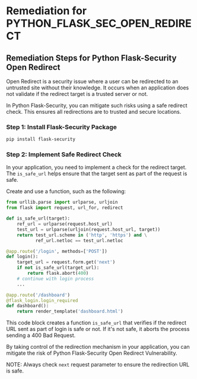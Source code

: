 # Remediation for PYTHON_FLASK_SEC_OPEN_REDIRECT

## Remediation Steps for Python Flask-Security Open Redirect
Open Redirect is a security issue where a user can be redirected to an untrusted site without their knowledge. It occurs when an application does not validate if the redirect target is a trusted server or not.

In Python Flask-Security, you can mitigate such risks using a safe redirect check. This ensures all redirections are to trusted and secure locations.

### Step 1: Install Flask-Security Package
``` bash
pip install flask-security
```

### Step 2: Implement Safe Redirect Check
In your application, you need to implement a check for the redirect target. The `is_safe_url` helps ensure that the target sent as part of the request is safe.

Create and use a function, such as the following:

``` Python
from urllib.parse import urlparse, urljoin
from flask import request, url_for, redirect

def is_safe_url(target):
    ref_url = urlparse(request.host_url)
    test_url = urlparse(urljoin(request.host_url, target))
    return test_url.scheme in ('http', 'https') and \
           ref_url.netloc == test_url.netloc

@app.route('/login', methods=['POST'])
def login():
    target_url = request.form.get('next')
    if not is_safe_url(target_url):
        return flask.abort(400)
    # continue with login process
    ...

@app.route('/dashboard')
@flask_login.login_required
def dashboard():
    return render_template('dashboard.html')
```
This code block creates a function `is_safe_url` that verifies if the redirect URL sent as part of login is safe or not. If it's not safe, it aborts the process sending a 400 Bad Request.

By taking control of the redirection mechanism in your application, you can mitigate the risk of Python Flask-Security Open Redirect Vulnerability. 

NOTE: Always check `next` request parameter to ensure the redirection URL is safe.